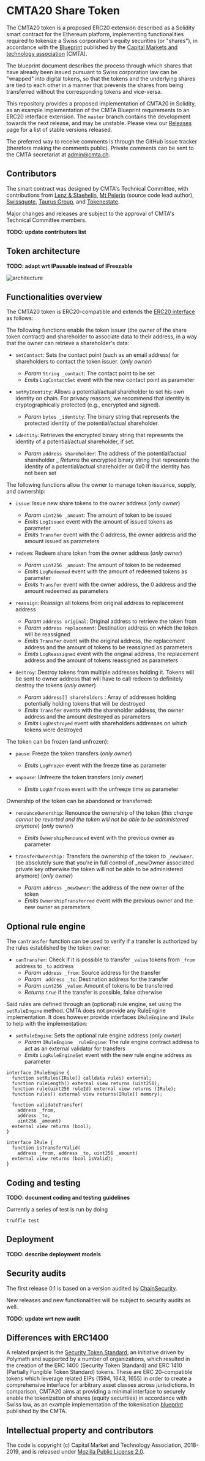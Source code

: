 # CMTA20 Share Token

The CMTA20 token is a proposed ERC20 extension described as a Solidity smart contract for the Ethereum platform, implementing functionalities required to tokenize a Swiss corporation's equity securities (or "shares"), in accordance with the [Blueprint]( https://www.cmta.ch/content/52/cmta-blueprint-for-the-tokenization-of-shares-of-swiss-corporations.pdf) published by the [Capital Markets and technology association](http://www.cmta.ch/) (CMTA).

The blueprint document describes the process through which shares that have already been issued pursuant to Swiss corporation law can be "wrapped" into digital tokens, so that the tokens and the underlying shares are tied to each other in a manner that prevents the shares from being transferred without the corresponding tokens and vice-versa.

This repository provides a proposed implementation of CMTA20 in Solidity, as an example implementation of the CMTA Blueprint requirements to an ERC20 interface extension. 
The `master` branch contains the development towards the next release,
and may be unstable. 
Please view our [Releases](https://github.com/CMTA/CMTA20/releases) page
for a list of stable versions released.

The preferred way to receive comments is through the GitHub issue
tracker (therefore making the comments public).
Private comments can be
sent to the CMTA secretariat at [admin@cmta.ch](mail:admin@cmta.ch).


## Contributors

The smart contract was designed by CMTA's Technical Committee, with contributions from [Lenz & Staehelin](https://www.lenzstaehelin.com/), [Mt Pelerin](https://www.mtpelerin.com/) (source code lead author), [Swissquote](https://swissquote.com/), [Taurus Group](https://taurusgroup.ch/), and [Tokenestate](https://tokenestate.io/).

Major changes and releases are subject to the approval of CMTA's Technical Committee members.

**TODO: update contributors list**



## Token architecture

**TODO: adapt wrt IPausable instead of IFreezable**


![architecture](./images/architecture.png "Token architecture")

## Functionalities overview

The CMTA20 token is ERC20-compatible and extends the [ERC20
interface](https://eips.ethereum.org/EIPS/eip-20) as follows:

The following functions enable the token issuer (the owner of the share token contract) and shareholder to associate data to their address, in a way that the owner can retrieve a shareholder's data:

- `setContact`: Sets the contact point (such as an email address) for shareholders to contact the token issuer. (*only owner*)
  - *Param* `String _contact`: The contact point to be set
  - *Emits* `LogContactSet` event with the new contact point as parameter

- `setMyIdentity`: Allows a potential/actual shareholder to set his own identity on chain. For privacy reasons, we recommend that identity is cryptographically protected (e.g., encrypted and signed).
  - *Param* `bytes _identity`: The binary string that represents the protected identity of the potential/actual shareholder.

- `identity`: Retrieves the encrypted binary string that represents the identity of a potential/actual shareholder, if set.
  - *Param* `address shareholder`: The address of the potential/actual shareholder
  _ *Returns* the encrypted binary string that represents the identity of a potential/actual shareholder or 0x0 if the identity has not been set

The following functions allow the owner to manage token issuance,
supply, and ownership:

- `issue`: Issue new share tokens to the owner address (*only owner*)
  - *Param* `uint256 _amount`: The amount of token to be issued
  - *Emits* `LogIssued` event with the amount of issued tokens as parameter
  - *Emits* `Transfer` event with the 0 address, the owner address and the amount issued as parameters

- `redeem`: Redeem share token from the owner address (*only owner*)
  - *Param* `uint256 _amount`: The amount of token to be redeemed
  - *Emits* `LogRedeemed` event with the amount of redeemed tokens as parameter
  - *Emits* `Transfer` event with the owner address, the 0 address and the amount redeemed as parameters

- `reassign`: Reassign all tokens from original address to replacement address
  - *Param* `address original`: Original address to retrieve the token from
  - *Param* `address replacement`: Destination address on which the token will be reassigned
  - *Emits* `Transfer` event with the original address, the replacement address and the amount of tokens to be reassigned as parameters
  - *Emits* `LogReassigned` event with the original address, the replacement address and the amount of tokens reassigned as parameters

- `destroy`: Destroy tokens from multiple addresses holding it. Tokens will be sent to owner address that will have to call redeem to definitely destroy the tokens (*only owner*)
  - *Param* `address[] shareholders` : Array of addresses holding potentially holding tokens that will be destroyed
  - *Emits* `Transfer` events with the shareholder address, the owner address and the amount destroyed as parameters
  - *Emits* `LogDestroyed` event with shareholders addresses on which tokens were destroyed

The token can be frozen (and unfrozen):

- `pause`: Freeze the token transfers (*only owner*)
  - *Emits* `LogFrozen` event with the freeze time as parameter

- `unpause`: Unfreeze the token transfers (*only owner*)
  - *Emits* `LogUnfrozen` event with the unfreeze time as parameter

Ownership of the token can be abandoned or transferred:
  
- `renounceOwnership`: Renounce the ownership of the token (*this change cannot be reverted and the token will not be able to be administered anymore*) (*only owner*)
  - *Emits* `OwnershipRenounced` event with the previous owner as parameter

- `transferOwnership:` Transfers the ownership of the token to `_newOwner`. (be absolutely sure that you're in full control of _newOwner associated private key otherwise the token will not be able to be administered anymore) (*only owner*)
  - *Param* `address _newOwner`: the address of the new owner of the token
  - *Emits* `OwnershipTransferred` event with the previous owner and the new owner as parameters


## Optional rule engine

The `canTransfer` function can be used to verify if a transfer is authorized by the rules established by the token owner:

- `canTransfer`: Check if it is possible to transfer `_value` tokens from `_from` address to `_to` address
  - *Param* `address _from`: Source address for the transfer
  - *Param* ` address _to`: Destination address for the transfer
  - *Param* `uint256 _value`: Amount of tokens to be transferred
  - *Returns* `true` if the transfer is possible, false otherwise

Said rules are defined through an (optional) rule engine, set using the `setRuleEngine` method. CMTA does not provide any RuleEngine implementation. It does however provide interfaces `IRuleEngine` and `IRule` to help with the implementation:

- `setRuleEngine`: Sets the optional rule engine address (*only owner*)
  - *Param* `IRuleEngine _ruleEngine`: The rule engine contract address to act as an external validator for transfers
  - *Emits* `LogRuleEngineSet` event with the new rule engine address as parameter

```
interface IRuleEngine {
  function setRules(IRule[] calldata rules) external;
  function ruleLength() external view returns (uint256);
  function rule(uint256 ruleId) external view returns (IRule);
  function rules() external view returns(IRule[] memory);

  function validateTransfer(
    address _from, 
    address _to, 
    uint256 _amount)
  external view returns (bool);
}
```

```
interface IRule {
  function isTransferValid(
    address _from, address _to, uint256 _amount)
  external view returns (bool isValid);
}
```

## Coding and testing

**TODO: document coding and testing guidelines**

Currently a series of test is run by doing


```
truffle test
```


## Deployment

**TODO: describe deployment models**


## Security audits

The first release 0.1 is based on a version audited by
[ChainSecurity](https://chainsecurity.com/).

New releases and new functionalities will be subject to security audits
as well.

**TODO: update wrt new audit**


## Differences with ERC1400

A related project is the [Security Token Standard](https://thesecuritytokenstandard.org/), an initiative driven by Polymath and supported by a number of organizations, which resulted in the creation of the ERC 1400 (Security Token Standard) and ERC 1410 (Partially Fungible Token Standard) tokens. These are ERC 20-compatible tokens which leverage related EIPs (1594, 1643, 1655) in order to create a comprehensive interface for arbitrary asset classes across jurisdictions. In comparison, CMTA20 aims at providing a minimal interface to securely enable the tokenization of shares (equity securities) in accordance with Swiss law, as an example implementation of the tokenisation [blueprint](https://www.cmta.ch/content/52/cmta-blueprint-for-the-tokenization-of-shares-of-swiss-corporations.pdf) published by the CMTA.


## Intellectual property and contributors

The code is copyright (c) Capital Market and Technology Association, 2018-2019, and is released under [Mozilla Public License 2.0](./LICENSE.md).

